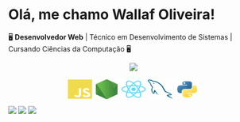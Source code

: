 # Olá, me chamo Wallaf Oliveira!
🖥️ **Desenvolvedor Web** | Técnico em Desenvolvimento de Sistemas | Cursando Ciências da Computação 🖥️

  <div align="center">
      <img height="160em" src="https://github-readme-stats.vercel.app/api/top-langs/?username=WallafOliveira&layout=compact&langs_count=10&theme=blue-green"/>  
  </div>

  <p align="center">
    <img align="center" height="40" width="50" src="https://raw.githubusercontent.com/devicons/devicon/master/icons/javascript/javascript-plain.svg">
    <img align="center" height="40" width="50" src="https://raw.githubusercontent.com/devicons/devicon/master/icons/nodejs/nodejs-original.svg">
    <img align="center" height="40" width="50" src="https://raw.githubusercontent.com/devicons/devicon/master/icons/react/react-original.svg">
    <img align="center" height="40" width="50" src="https://raw.githubusercontent.com/devicons/devicon/master/icons/mysql/mysql-original.svg"> 
    <img align="center" height="40" width="50" src="https://raw.githubusercontent.com/devicons/devicon/master/icons/python/python-original.svg"> 
</p>


<div> 
  <a href="https://www.instagram.com/wallaffelipe/" target="_blank"><img src="https://img.shields.io/badge/-Instagram-%23E4405F?style=for-the-badge&logo=instagram&logoColor=white" target="_blank"></a>
  <a href = "mailto: wallaffelipe863@gmail.com"><img src="https://img.shields.io/badge/-Gmail-%23333?style=for-the-badge&logo=gmail&logoColor=white" target="_blank"></a>
  <a href="https://www.linkedin.com/in/wallaffelipe/" target="_blank"><img src="https://img.shields.io/badge/-LinkedIn-%230077B5?style=for-the-badge&logo=linkedin&logoColor=white" target="_blank"></a> 
</div>
